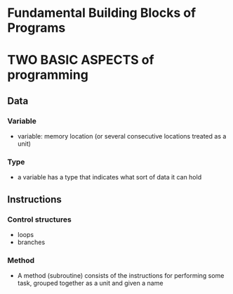 # Fundamental Building Blocks of Programs

# TWO BASIC ASPECTS of programming

## Data

### Variable

- variable: memory location (or several consecutive locations treated as a unit)

### Type

- a variable has a type that indicates what sort of data it can hold

## Instructions

### Control structures

- loops
- branches

### Method

- A method (subroutine) consists of the instructions for performing some task, grouped together as a unit and given a name